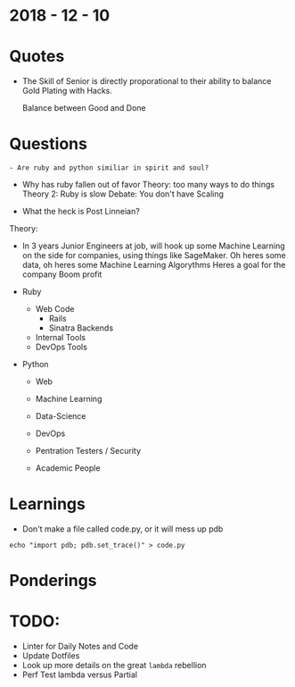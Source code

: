2018 - 12 - 10
==============

Quotes
======
  * The Skill of Senior is directly proporational to their ability
    to balance Gold Plating with Hacks.

    Balance between Good and Done






Questions
=========
	- Are ruby and python similiar in spirit and soul?

  - Why has ruby fallen out of favor
    Theory: too many ways to do things
    Theory 2: Ruby is slow
      Debate: You don't have Scaling

  - What the heck is Post Linneian?



Theory:
  * In 3 years Junior Engineers at job, will hook up some Machine Learning
    on the side for companies, using things like SageMaker.
    Oh heres some data,
    oh heres some Machine Learning Algorythms
    Heres a goal for the company
    Boom profit


  - Ruby
    - Web Code
      - Rails
      - Sinatra Backends
    - Internal Tools
    - DevOps Tools

  - Python
    - Web
    - Machine Learning
    - Data-Science

    - DevOps
    - Pentration Testers / Security
    - Academic People










Learnings
=========
  * Don't make a file called code.py, or it will
    mess up pdb

`echo "import pdb; pdb.set_trace()" > code.py`

Ponderings
==========

TODO:
=====
  * Linter for Daily Notes and Code
  * Update Dotfiles
  * Look up more details on the great `lambda` rebellion
  * Perf Test lambda versus Partial

